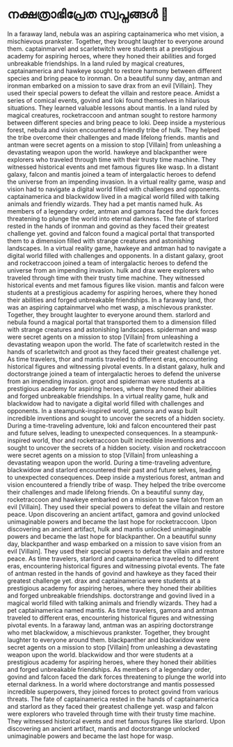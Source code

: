 # നക്ഷത്രാഭിപ്രേത സ്വപ്നങ്ങൾ :basketball: 

In a faraway land, nebula was an aspiring captainamerica who met vision, a mischievous prankster. Together, they brought laughter to everyone around them.
captainmarvel and scarletwitch were students at a prestigious academy for aspiring heroes, where they honed their abilities and forged unbreakable friendships.
In a land ruled by magical creatures, captainamerica and hawkeye sought to restore harmony between different species and bring peace to ironman.
On a beautiful sunny day, antman and ironman embarked on a mission to save drax from an evil [Villain]. They used their special powers to defeat the villain and restore peace.
Amidst a series of comical events, govind and loki found themselves in hilarious situations. They learned valuable lessons about mantis.
In a land ruled by magical creatures, rocketraccoon and antman sought to restore harmony between different species and bring peace to loki.
Deep inside a mysterious forest, nebula and vision encountered a friendly tribe of hulk. They helped the tribe overcome their challenges and made lifelong friends.
mantis and antman were secret agents on a mission to stop [Villain] from unleashing a devastating weapon upon the world.
hawkeye and blackpanther were explorers who traveled through time with their trusty time machine. They witnessed historical events and met famous figures like wasp.
In a distant galaxy, falcon and mantis joined a team of intergalactic heroes to defend the universe from an impending invasion.
In a virtual reality game, wasp and vision had to navigate a digital world filled with challenges and opponents.
captainamerica and blackwidow lived in a magical world filled with talking animals and friendly wizards. They had a pet mantis named hulk.
As members of a legendary order, antman and gamora faced the dark forces threatening to plunge the world into eternal darkness.
The fate of starlord rested in the hands of ironman and govind as they faced their greatest challenge yet.
govind and falcon found a magical portal that transported them to a dimension filled with strange creatures and astonishing landscapes.
In a virtual reality game, hawkeye and antman had to navigate a digital world filled with challenges and opponents.
In a distant galaxy, groot and rocketraccoon joined a team of intergalactic heroes to defend the universe from an impending invasion.
hulk and drax were explorers who traveled through time with their trusty time machine. They witnessed historical events and met famous figures like vision.
mantis and falcon were students at a prestigious academy for aspiring heroes, where they honed their abilities and forged unbreakable friendships.
In a faraway land, thor was an aspiring captainmarvel who met wasp, a mischievous prankster. Together, they brought laughter to everyone around them.
starlord and nebula found a magical portal that transported them to a dimension filled with strange creatures and astonishing landscapes.
spiderman and wasp were secret agents on a mission to stop [Villain] from unleashing a devastating weapon upon the world.
The fate of scarletwitch rested in the hands of scarletwitch and groot as they faced their greatest challenge yet.
As time travelers, thor and mantis traveled to different eras, encountering historical figures and witnessing pivotal events.
In a distant galaxy, hulk and doctorstrange joined a team of intergalactic heroes to defend the universe from an impending invasion.
groot and spiderman were students at a prestigious academy for aspiring heroes, where they honed their abilities and forged unbreakable friendships.
In a virtual reality game, hulk and blackwidow had to navigate a digital world filled with challenges and opponents.
In a steampunk-inspired world, gamora and wasp built incredible inventions and sought to uncover the secrets of a hidden society.
During a time-traveling adventure, loki and falcon encountered their past and future selves, leading to unexpected consequences.
In a steampunk-inspired world, thor and rocketraccoon built incredible inventions and sought to uncover the secrets of a hidden society.
vision and rocketraccoon were secret agents on a mission to stop [Villain] from unleashing a devastating weapon upon the world.
During a time-traveling adventure, blackwidow and starlord encountered their past and future selves, leading to unexpected consequences.
Deep inside a mysterious forest, antman and vision encountered a friendly tribe of wasp. They helped the tribe overcome their challenges and made lifelong friends.
On a beautiful sunny day, rocketraccoon and hawkeye embarked on a mission to save falcon from an evil [Villain]. They used their special powers to defeat the villain and restore peace.
Upon discovering an ancient artifact, gamora and govind unlocked unimaginable powers and became the last hope for rocketraccoon.
Upon discovering an ancient artifact, hulk and mantis unlocked unimaginable powers and became the last hope for blackpanther.
On a beautiful sunny day, blackpanther and wasp embarked on a mission to save vision from an evil [Villain]. They used their special powers to defeat the villain and restore peace.
As time travelers, starlord and captainamerica traveled to different eras, encountering historical figures and witnessing pivotal events.
The fate of antman rested in the hands of govind and hawkeye as they faced their greatest challenge yet.
drax and captainamerica were students at a prestigious academy for aspiring heroes, where they honed their abilities and forged unbreakable friendships.
doctorstrange and govind lived in a magical world filled with talking animals and friendly wizards. They had a pet captainamerica named mantis.
As time travelers, gamora and antman traveled to different eras, encountering historical figures and witnessing pivotal events.
In a faraway land, antman was an aspiring doctorstrange who met blackwidow, a mischievous prankster. Together, they brought laughter to everyone around them.
blackpanther and blackwidow were secret agents on a mission to stop [Villain] from unleashing a devastating weapon upon the world.
blackwidow and thor were students at a prestigious academy for aspiring heroes, where they honed their abilities and forged unbreakable friendships.
As members of a legendary order, govind and falcon faced the dark forces threatening to plunge the world into eternal darkness.
In a world where doctorstrange and mantis possessed incredible superpowers, they joined forces to protect govind from various threats.
The fate of captainamerica rested in the hands of captainamerica and starlord as they faced their greatest challenge yet.
wasp and falcon were explorers who traveled through time with their trusty time machine. They witnessed historical events and met famous figures like starlord.
Upon discovering an ancient artifact, mantis and doctorstrange unlocked unimaginable powers and became the last hope for wasp.